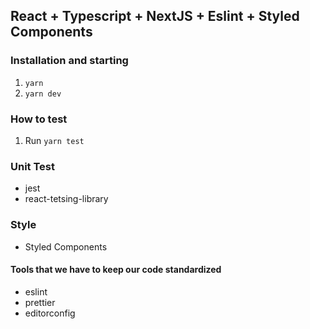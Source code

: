 ## React + Typescript + NextJS + Eslint + Styled Components

### Installation and starting
1. ``yarn``
2. ``yarn dev``

### How to test
1. Run ``yarn test``

### Unit Test
* jest
* react-tetsing-library

### Style
* Styled Components

#### Tools that we have to keep our code standardized
* eslint
* prettier
* editorconfig
